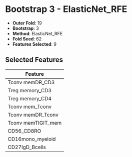 # Bootstrap 3 - ElasticNet_RFE

- **Outer Fold**: 19
- **Bootstrap**: 3
- **Method**: ElasticNet_RFE
- **Fold Seed**: 62
- **Features Selected**: 9

## Selected Features

| Feature |
|---------|
| Tconv memDR_CD3 |
| Treg memory_CD3 |
| Treg memory_CD4 |
| Tconv mem_Tconv |
| Tconv memDR_Tconv |
| Tconv memTIGIT_mem |
| CD56_CD8RO |
| CD16mono_myeloid |
| CD27IgD_Bcells |
